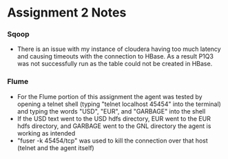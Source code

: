 # Assignment 2 Notes

### Sqoop

- There is an issue with my instance of cloudera having too much latency and causing timeouts with the connection to HBase. As a result P1Q3 was not successfully run as the table could not be created in HBase.

### Flume

- For the Flume portion of this assignment the agent was tested by opening a telnet shell (typing "telnet localhost 45454" into the terminal) and typing the words "USD", "EUR", and "GARBAGE" into the shell
- If the USD text went to the USD hdfs directory, EUR went to the EUR hdfs directory, and GARBAGE went to the GNL directory the agent is working as intended
- "fuser -k 45454/tcp" was used to kill the connection over that host (telnet and the agent itself)